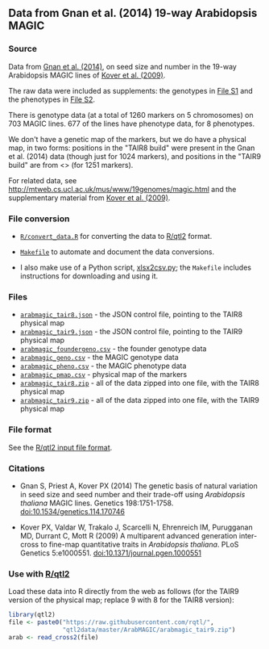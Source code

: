 ## Data from Gnan et al. (2014) 19-way Arabidopsis MAGIC

### Source

Data from [Gnan et al.
(2014)](https://doi.org/10.1534/genetics.114.170746), on seed size and
number in the 19-way Arabidopsis MAGIC lines of [Kover et al.
(2009)](https://doi.org/10.1371/journal.pgen.1000551).

The raw data were included as supplements: the genotypes in
[File S1](http://www.genetics.org/lookup/suppl/doi:10.1534/genetics.114.170746/-/DC1/genetics.114.170746-6.xls)
and the phenotypes in
[File S2](http://www.genetics.org/lookup/suppl/doi:10.1534/genetics.114.170746/-/DC1/genetics.114.170746-3.xls).

There is genotype data (at a total of 1260 markers on 5 chromosomes) on
703 MAGIC lines. 677 of the lines have phenotype data, for 8 phenotypes.

We don't have a genetic map of the markers, but we do have a physical
map, in two forms: positions in the "TAIR8 build" were present in the
Gnan et al. (2014) data (though just for 1024 markers), and positions
in the "TAIR9 build" are from <> (for 1251 markers).

For related data, see
<http://mtweb.cs.ucl.ac.uk/mus/www/19genomes/magic.html> and
the supplementary material from [Kover et al.
(2009)](https://doi.org/10.1371/journal.pgen.1000551).


### File conversion

- [`R/convert_data.R`](R/convert_data.R) for converting the data to
  [R/qtl2](https://kbroman.org/qtl2) format.

- [`Makefile`](Makefile) to automate and document the data conversions.

- I also make use of a Python script,
  [xlsx2csv.py](https://github.com/dilshod/xlsx2csv); the `Makefile`
  includes instructions for downloading and using it.




### Files

- [`arabmagic_tair8.json`](arabmagic_tair8.json) - the JSON control
  file, pointing to the TAIR8 physical map
- [`arabmagic_tair9.json`](arabmagic_tair9.json) - the JSON control
  file, pointing to the TAIR9 physical map
- [`arabmagic_foundergeno.csv`](arabmagic_foundergeno.csv) - the founder genotype data
- [`arabmagic_geno.csv`](arabmagic_geno.csv) - the MAGIC genotype data
- [`arabmagic_pheno.csv`](arabmagic_pheno.csv) - the MAGIC phenotype data
- [`arabmagic_pmap.csv`](arabmagic_pmap.csv) - physical map of the markers
- [`arabmagic_tair8.zip`](arabmagic_tair8.zip) - all of the data
  zipped into one file, with the TAIR8 physical map
- [`arabmagic_tair9.zip`](arabmagic_tair9.zip) - all of the data
  zipped into one file, with the TAIR9 physical map




### File format

See the [R/qtl2 input file format](https://kbroman.org/qtl2/assets/vignettes/input_files.html).




### Citations

- Gnan S, Priest A, Kover PX (2014) The genetic basis of natural
  variation in seed size and seed number and their trade-off using
  _Arabidopsis thaliana_ MAGIC lines. Genetics 198:1751-1758.
  [doi:10.1534/genetics.114.170746](https://doi.org/10.1534/genetics.114.170746)

- Kover PX, Valdar W, Trakalo J, Scarcelli N, Ehrenreich IM,
  Purugganan MD, Durrant C, Mott R (2009) A multiparent advanced
  generation inter-cross to fine-map quantitative traits in
  _Arabidopsis thaliana_. PLoS Genetics 5:e1000551.
  [doi:10.1371/journal.pgen.1000551](https://doi.org/10.1371/journal.pgen.1000551)




### Use with [R/qtl2](https://kbroman.org/qtl2)

Load these data into R directly from the web as follows (for the TAIR9
version of the physical map; replace 9 with 8 for the TAIR8 version):

```r
library(qtl2)
file <- paste0("https://raw.githubusercontent.com/rqtl/",
               "qtl2data/master/ArabMAGIC/arabmagic_tair9.zip")
arab <- read_cross2(file)
```
